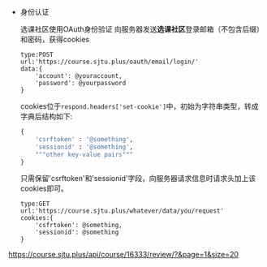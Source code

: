 * 身份认证

    选课社区使用OAuth身份验证
    向服务器发送**选课社区**登录邮箱（不包含后缀）和密码，获得cookies
    ```
    type:POST 
    url:'https://course.sjtu.plus/oauth/email/login/'
    data:{
        'account': @youraccount,
        'password': @yourpassword
    }
    ```
    cookies位于```respond.headers['set-cookie']```中，初始为字符串类型，转成字典后结构如下:
    ```python
    {
        'csrftoken' : '@something',
        'sessionid' : '@something',
        """other key-value pairs"""
    }
    ```
    只需保留'csrftoken'和'sessionid'字段，向服务器请求信息时请求头加上该cookies即可。
    ```
    type:GET
    url:'https://course.sjtu.plus/whatever/data/you/request'
    cookies:{
        'csfrtoken': @something,
        'sessionid': @something
    }
    ```
https://course.sjtu.plus/api/course/16333/review/?&page=1&size=20